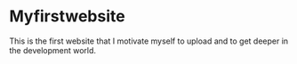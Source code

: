 # Myfirstwebsite
This is the first website that I motivate myself to upload and to get deeper in the development world.
